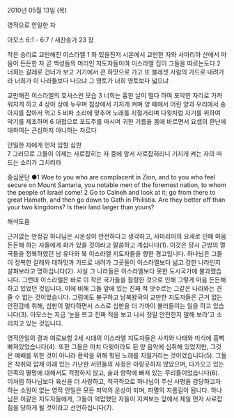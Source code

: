 2010년 05월 13일 (목)

영적으로 안일한 자



아모스 6:1 - 6:7 / 새찬송가 23 장


작은 승리로 교만해진 이스라엘 
1 화 있을진저 시온에서 교만한 자와 사마리아 산에서 마음이 든든한 자 곧 백성들의 머리인 지도자들이여 이스라엘 집이 그들을 따르는도다 2 너희는 갈레로 건너가 보고 거기에서 큰 하맛으로 가고 또 블레셋 사람의 가드로 내려가라 너희가 이 나라들보다 나으냐 그 영토가 너희 영토보다 넓으냐 

교만해진 이스라엘의 호사스런 모습 
3 너희는 흉한 날이 멀다 하여 포악한 자리로 가까워지게 하고 4 상아 상에 누우며 침상에서 기지개 켜며 양 떼에서 어린 양과 우리에서 송아지를 잡아서 먹고 5 비파 소리에 맞추어 노래를 지절거리며 다윗처럼 자기를 위하여 악기를 제조하며 6 대접으로 포도주를 마시며 귀한 기름을 몸에 바르면서 요셉의 환난에 대하여는 근심하지 아니하는 자로다 

안일한 자에게 먼저 임할 심판  
7 그러므로 그들이 이제는 사로잡히는 자 중에 앞서 사로잡히리니 기지개 켜는 자의 떠드는 소리가 그치리라  

중심문단 ●1 Woe to you who are complacent in Zion, and to you who feel secure on Mount Samaria, you notable men of the foremost nation, to whom the people of Israel come! 2 Go to Calneh and look at it; go from there to great Hamath, and then go down to Gath in Philistia. Are they better off than your two kingdoms? Is their land larger than yours?

해석도움





근거없는 안정감 
하나님은 시온성이 안전하다고 생각하고, 사마리아의 요새로 인해 마음 든든해 하는 자들에게 화가 있을 것이라고 말씀하고 계십니다(1). 이것은 당시 근방의 열국들을 정복하였던  남 유다와 북 이스라엘 지도자들을 향한 경고입니다. 하나님은 그들이 정복한 갈레와 대하맛과 가드로 내려가 그곳들이 이스라엘보다 넓고 강한 나라인지 살펴보라고 명하십니다(2). 사실 그 나라들은 이스라엘보다 못한 도시국가에 불과했습니다. 그런데 이스라엘은 바로 이 작은 국가들을 점령한 것으로 인해 그렇게 마음 든든해하고 있었던 것입니다. 이에 비해 그들 앞에 있는 진짜 적 앗수르는 그같은 나라와는 견줄 수 없는 것이었습니다. 그럼에도 불구하고 남북왕국의 교만한 지도자들은 근거 없는 안전감에 취해, 심판이 멀다하면서 스스로 심판을 더 가까이 불러들이는 일을 하고 있습니다(3). 아모스는 지금 ‘눈을 뜨고 진짜 적을 보고 나서 정말 안전한지 말해 보라’고 소리치고 있는 것입니다.   

영적안일의 결과 
여로보함 2세 시대의 이스라엘 지도자들은 사치와 나태와 미식에 흠뻑 빠져있었습니다(4). 또한 그들은 마치 다윗이라도 된 양 음악에 심취해 있었지만, 그것은 예배를 위한 것이 아니라 환락을 위해 헛된 노래를 지절거리는 것이었습니다(5). 그들은 착취와 압제 아래 있는 가난한 서민들의 사정은 아랑곳하지 않았으며, 다가오고 있는 민족의 멸망에 대해서도 걱정하지 않고, 술과 향락에 빠져 있는 무리들이었습니다(6). 이처럼 하나님보다 육신을 더 사랑하고, 적극적으로 하나님이 주신 사명을 감당하고자 하는 소원이 없는 영적 안일은 모든 죄악의 온상이 되며, 파멸의 지름길이 됩니다. 하나님은 이같은 지도자들에게, 그들이 억압했던 자들이 지켜보는 앞에서 제일 먼저 사로잡힘을 당하게 될 것이라고 선언하십니다(7).